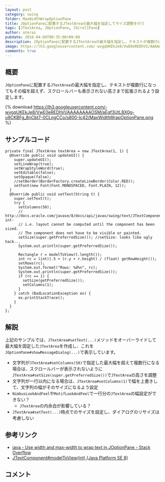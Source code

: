 ```yaml
---
layout: post
category: swing
folder: MaxWidthWrapOptionPane
title: JOptionPaneに配置するJTextAreaの最大幅を指定してサイズ調整を行う
tags: [JTextArea, JOptionPane, JScrollPane]
author: aterai
pubdate: 2016-04-04T00:35:06+09:00
description: JOptionPaneに配置するJTextAreaの最大幅を指定し、テキストが複数行になってもその幅を超えず、スクロールバーも表示されない高さまで拡張されるよう設定します。
image: https://lh3.googleusercontent.com/-wvgqUKEkJe8/VwE0eREDhVI/AAAAAAAAOSM/aEgf3UtLBX0g-u9CKBFg_8nCbt7-0CLngCCo/s800-Ic42/MaxWidthWrapOptionPane.png
comments: true
---
```

## 概要
`JOptionPane`に配置する`JTextArea`の最大幅を指定し、テキストが複数行になってもその幅を超えず、スクロールバーも表示されない高さまで拡張されるよう設定します。

{% download https://lh3.googleusercontent.com/-wvgqUKEkJe8/VwE0eREDhVI/AAAAAAAAOSM/aEgf3UtLBX0g-u9CKBFg_8nCbt7-0CLngCCo/s800-Ic42/MaxWidthWrapOptionPane.png %}

## サンプルコード
<pre class="prettyprint"><code>private final JTextArea textArea = new JTextArea(1, 1) {
  @Override public void updateUI() {
    super.updateUI();
    setLineWrap(true);
    setWrapStyleWord(true);
    setEditable(false);
    setOpaque(false);
    //setBorder(BorderFactory.createLineBorder(Color.RED));
    setFont(new Font(Font.MONOSPACED, Font.PLAIN, 12));
  }
  @Override public void setText(String t) {
    super.setText(t);
    try {
      setColumns(50);
      // http://docs.oracle.com/javase/8/docs/api/javax/swing/text/JTextComponent.html#modelToView-int-
      // i.e. layout cannot be computed until the component has been sized.
      // The component does not have to be visible or painted.
      setSize(super.getPreferredSize()); //setSize: looks like ugly hack...
      System.out.println(super.getPreferredSize());

      Rectangle r = modelToView(t.length());
      int rc = (int)(.5 + (r.y + r.height) / (float) getRowHeight());
      setRows(rc);
      System.out.format("Rows: %d%n", rc);
      System.out.println(super.getPreferredSize());
      if (rc == 1) {
        setSize(getPreferredSize());
        setColumns(1);
      }
    } catch (BadLocationException ex) {
      ex.printStackTrace();
    }
  }
};
</code></pre>

## 解説
上記のサンプルでは、`JTextArea#setText(...)`メソッドをオーバーライドして最大幅を固定した`JTextArea`を作成し、これを`JOptionPane#showMessageDialog(...)`で表示しています。

- 文字列が`JTextArea#setColumns(50)`で指定した最大幅を超えて複数行になる場合は、スクロールバーが表示されないように`JTextArea#setSize(super.getPreferredSize())`で`JTextArea`の高さを調整
- 文字列が一行以内になる場合は、`JTextArea#setColumns(1)`で幅を上書きして、文字列の幅がそのサイズになるよう設定
- `NimbusLookAndFeel`や`MotifLookAndFeel`で一行分の`JTextArea`の幅設定ができない？
    - `JTextArea`の内余白が影響している？
- `JTextArea#setText(...)`時点でのサイズを設定し、ダイアログのリサイズは考慮しない

<!-- dummy comment line for breaking list -->

## 参考リンク
- [java - Use width and max-width to wrap text in JOptionPane - Stack Overflow](http://stackoverflow.com/questions/35405672/use-width-and-max-width-to-wrap-text-in-joptionpane)
- [JTextComponent#modelToView(int) (Java Platform SE 8)](https://docs.oracle.com/javase/jp/8/docs/api/javax/swing/text/JTextComponent.html#modelToView-int-)

<!-- dummy comment line for breaking list -->

## コメント
